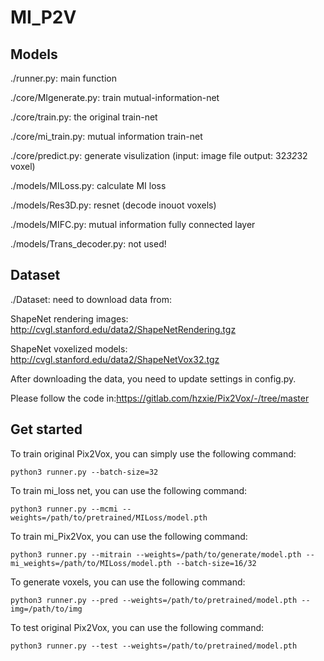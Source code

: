 # MI_P2V

## Models

./runner.py: main function

./core/MIgenerate.py: train mutual-information-net

./core/train.py: the original train-net

./core/mi_train.py: mutual information train-net

./core/predict.py: generate visulization (input: image file  output: 32*32*32 voxel)


./models/MILoss.py: calculate MI loss

./models/Res3D.py: resnet (decode inouot voxels)

./models/MIFC.py: mutual information fully connected layer

./models/Trans_decoder.py: not used!

## Dataset

./Dataset: need to download data from:

ShapeNet rendering images: http://cvgl.stanford.edu/data2/ShapeNetRendering.tgz

ShapeNet voxelized models: http://cvgl.stanford.edu/data2/ShapeNetVox32.tgz

After downloading the data, you need to update settings in config.py. 

Please follow the code in:https://gitlab.com/hzxie/Pix2Vox/-/tree/master

## Get started

To train original Pix2Vox, you can simply use the following command:
```
python3 runner.py --batch-size=32
```
To train mi_loss net, you can use the following command:
```
python3 runner.py --mcmi --weights=/path/to/pretrained/MILoss/model.pth
```
To train mi_Pix2Vox, you can use the following command:
```
python3 runner.py --mitrain --weights=/path/to/generate/model.pth --mi_weights=/path/to/MILoss/model.pth --batch-size=16/32
```
To generate voxels, you can use the following command:
```
python3 runner.py --pred --weights=/path/to/pretrained/model.pth --img=/path/to/img
```
To test original Pix2Vox, you can use the following command:
```
python3 runner.py --test --weights=/path/to/pretrained/model.pth
```
